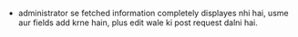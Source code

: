 - administrator se fetched information completely displayes nhi hai, usme aur fields add krne hain, plus edit wale ki post request dalni hai.
